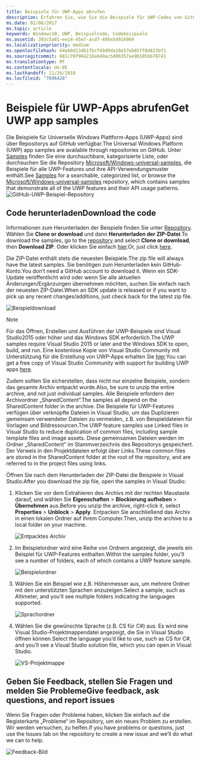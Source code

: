 ```yaml
---
title: Beispiele für UWP-Apps abrufen
description: Erfahren Sie, wie Sie die Beispiele für UWP-Codes von GitHub herunterladen können.
ms.date: 02/08/2017
ms.topic: article
keywords: Windows10, UWP, Beispielcode, Codebeispiele
ms.assetid: 393c5a81-ee14-45e7-acd7-495e5d916909
ms.localizationpriority: medium
ms.openlocfilehash: 64eb0d13db1fbcf49d9da28e57eb85ff84823bf1
ms.sourcegitcommit: 681c70f964210ab49ac5d06357ae96505bb78741
ms.translationtype: MT
ms.contentlocale: de-DE
ms.lasthandoff: 11/26/2018
ms.locfileid: "7696428"
---
```

# <a name="get-uwp-app-samples"></a><span data-ttu-id="a7e42-104">Beispiele für UWP-Apps abrufen</span><span class="sxs-lookup"><span data-stu-id="a7e42-104">Get UWP app samples</span></span>

<span data-ttu-id="a7e42-105">Die Beispiele für Universelle Windows Plattform-Apps (UWP-Apps) sind über Repositorys auf GitHub verfügbar.</span><span class="sxs-lookup"><span data-stu-id="a7e42-105">The Universal Windows Platform (UWP) app samples are available through repositories on GitHub.</span></span> <span data-ttu-id="a7e42-106">Unter [Samples](https://developer.microsoft.com/windows/samples "Dev Center Beispiele") finden Sie eine durchsuchbare, kategorisierte Liste, oder durchsuchen Sie die Repository [Microsoft/Windows-universal-samples](https://github.com/Microsoft/Windows-universal-samples "GitHub-Repository mit App-Beispielen für die Universelle Windows-Plattform"), die Beispiele für alle UWP-Features und ihre API-Verwendungsmuster enthält.</span><span class="sxs-lookup"><span data-stu-id="a7e42-106">See [Samples](https://developer.microsoft.com/windows/samples "Dev Center samples") for a searchable, categorized list, or browse the [Microsoft/Windows-universal-samples](https://github.com/Microsoft/Windows-universal-samples "Universal Windows Platform app samples GitHub repository") repository, which contains samples that demonstrate all of the UWP features and their API usage patterns.</span></span>  
![GitHub-UWP-Beispiel-Repository](images/GitHubUWPSamplesPage.png)

## <a name="download-the-code"></a><span data-ttu-id="a7e42-108">Code herunterladen</span><span class="sxs-lookup"><span data-stu-id="a7e42-108">Download the code</span></span>

<span data-ttu-id="a7e42-109">Informationen zum Herunterladen der Beispiele finden Sie unter [Repository](https://github.com/Microsoft/Windows-universal-samples "GitHub-Repository mit App-Beispielen für die Universelle Windows-Plattform"). Wählen Sie **Clone or download** und dann **Herunterladen der ZIP-Datei**.</span><span class="sxs-lookup"><span data-stu-id="a7e42-109">To download the samples, go to the [repository](https://github.com/Microsoft/Windows-universal-samples "Universal Windows Platform app samples GitHub repository") and select **Clone or download**, then **Download ZIP**.</span></span> <span data-ttu-id="a7e42-110">Oder klicken Sie einfach [hier](https://github.com/Microsoft/Windows-universal-samples/archive/master.zip "ZIP-Datei mit App-Beispielen für die Universelle Windows-Plattform herunterladen").</span><span class="sxs-lookup"><span data-stu-id="a7e42-110">Or, just click [here](https://github.com/Microsoft/Windows-universal-samples/archive/master.zip "Universal Windows Platform app samples zip file download").</span></span>

<span data-ttu-id="a7e42-111">Die ZIP-Datei enthält stets die neuesten Beispiele.</span><span class="sxs-lookup"><span data-stu-id="a7e42-111">The zip file will always have the latest samples.</span></span> <span data-ttu-id="a7e42-112">Sie benötigen zum Herunterladen kein GitHub-Konto.</span><span class="sxs-lookup"><span data-stu-id="a7e42-112">You don’t need a GitHub account to download it.</span></span> <span data-ttu-id="a7e42-113">Wenn ein SDK-Update veröffentlicht wird oder wenn Sie alle aktuellen Änderungen/Ergänzungen übernehmen möchten, suchen Sie einfach nach der neuesten ZIP-Datei.</span><span class="sxs-lookup"><span data-stu-id="a7e42-113">When an SDK update is released or if you want to pick up any recent changes/additions, just check back for the latest zip file.</span></span>

![Beispieldownload](images/SamplesDownloadButton.png)


> [!NOTE]
> <span data-ttu-id="a7e42-115">Für das Öffnen, Erstellen und Ausführen der UWP-Beispiele sind Visual Studio2015 oder höher und das Windows SDK erforderlich.</span><span class="sxs-lookup"><span data-stu-id="a7e42-115">The UWP samples require Visual Studio 2015 or later and the Windows SDK to open, build, and run.</span></span> <span data-ttu-id="a7e42-116">Eine kostenlose Kopie von Visual Studio Community mit Unterstützung für die Erstellung von UWP-Apps erhalten Sie [hier](http://go.microsoft.com/fwlink/p/?LinkID=280676 "Downloads für Windows-Entwicklungstools").</span><span class="sxs-lookup"><span data-stu-id="a7e42-116">You can get a free copy of Visual Studio Community with support for building UWP apps [here](http://go.microsoft.com/fwlink/p/?LinkID=280676 "Windows development tools downloads").</span></span>  
>
> <span data-ttu-id="a7e42-117">Zudem sollten Sie sicherstellen, dass nicht nur einzelne Beispiele, sondern das gesamte Archiv entpackt wurde.</span><span class="sxs-lookup"><span data-stu-id="a7e42-117">Also, be sure to unzip the entire archive, and not just individual samples.</span></span> <span data-ttu-id="a7e42-118">Alle Beispiele erfordern den Archivordner „SharedContent“.</span><span class="sxs-lookup"><span data-stu-id="a7e42-118">The samples all depend on the SharedContent folder in the archive.</span></span> <span data-ttu-id="a7e42-119">Die Beispiele für UWP-Features verfügen über verknüpfte Dateien in Visual Studio, um das Duplizieren gemeinsam verwendeter Dateien zu vermeiden, z.B. von Beispieldateien für Vorlagen und Bildressourcen.</span><span class="sxs-lookup"><span data-stu-id="a7e42-119">The UWP feature samples use Linked files in Visual Studio to reduce duplication of common files, including sample template files and image assets.</span></span> <span data-ttu-id="a7e42-120">Diese gemeinsamen Dateien werden im Ordner „SharedContent“ im Stammverzeichnis des Repositorys gespeichert. Der Verweis in den Projektdateien erfolgt über Links.</span><span class="sxs-lookup"><span data-stu-id="a7e42-120">These common files are stored in the SharedContent folder at the root of the repository, and are referred to in the project files using links.</span></span>

<span data-ttu-id="a7e42-121">Öffnen Sie nach dem Herunterladen der ZIP-Datei die Beispiele in Visual Studio:</span><span class="sxs-lookup"><span data-stu-id="a7e42-121">After you download the zip file, open the samples in Visual Studio:</span></span>

1.  <span data-ttu-id="a7e42-122">Klicken Sie vor dem Extrahieren des Archivs mit der rechten Maustaste darauf, und wählen Sie **Eigenschaften** > **Blockierung aufheben** > **Übernehmen** aus.</span><span class="sxs-lookup"><span data-stu-id="a7e42-122">Before you unzip the archive, right-click it, select **Properties** > **Unblock** > **Apply**.</span></span> <span data-ttu-id="a7e42-123">Entpacken Sie anschließend das Archiv in einen lokalen Ordner auf Ihrem Computer.</span><span class="sxs-lookup"><span data-stu-id="a7e42-123">Then, unzip the archive to a local folder on your machine.</span></span>

    ![Entpacktes Archiv](images/SamplesUnzip1.png)
2.  <span data-ttu-id="a7e42-125">Im Beispielordner wird eine Reihe von Ordnern angezeigt, die jeweils ein Beispiel für UWP-Features enthalten.</span><span class="sxs-lookup"><span data-stu-id="a7e42-125">Within the samples folder, you’ll see a number of folders, each of which contains a UWP feature sample.</span></span>

    ![Beispielordner](images/SamplesUnzip2.png)

3.  <span data-ttu-id="a7e42-127">Wählen Sie ein Beispiel wie z.B. Höhenmesser aus, um mehrere Ordner mit den unterstützten Sprachen anzuzeigen.</span><span class="sxs-lookup"><span data-stu-id="a7e42-127">Select a sample, such as Altimeter, and you’ll see multiple folders indicating the languages supported.</span></span>

    ![Sprachordner](images/SamplesUnzip3.png)

4.  <span data-ttu-id="a7e42-129">Wählen Sie die gewünschte Sprache (z.B. CS für C\#) aus. Es wird eine Visual Studio-Projektmappendatei angezeigt, die Sie in Visual Studio öffnen können.</span><span class="sxs-lookup"><span data-stu-id="a7e42-129">Select the language you’d like to use, such as CS for C\#, and you’ll see a Visual Studio solution file, which you can open in Visual Studio.</span></span>

    ![VS-Projektmappe](images/SamplesUnzip4.png)

## <a name="give-feedback-ask-questions-and-report-issues"></a><span data-ttu-id="a7e42-131">Geben Sie Feedback, stellen Sie Fragen und melden Sie Probleme</span><span class="sxs-lookup"><span data-stu-id="a7e42-131">Give feedback, ask questions, and report issues</span></span>

<span data-ttu-id="a7e42-132">Wenn Sie Fragen oder Probleme haben, klicken Sie einfach auf die Registerkarte „Probleme“ im Repository, um ein neues Problem zu erstellen. Wir werden versuchen, zu helfen.</span><span class="sxs-lookup"><span data-stu-id="a7e42-132">If you have problems or questions, just use the Issues tab on the repository to create a new issue and we’ll do what we can to help.</span></span>

![Feedback-Bild](images/GitHubUWPSamplesFeedback.png)
